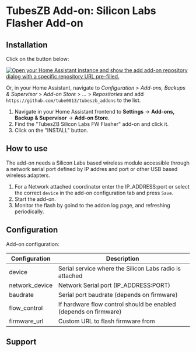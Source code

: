# TubesZB Add-on: Silicon Labs Flasher Add-on

## Installation

Click on the button below:

[![Open your Home Assistant instance and show the add add-on repository dialog with a specific repository URL pre-filled.](https://my.home-assistant.io/badges/supervisor_add_addon_repository.svg)](https://my.home-assistant.io/redirect/supervisor_add_addon_repository/?repository_url=https%3A%2F%2Fgithub.com%2Ftube0013%2Ftubeszb_addons)

Or, in your Home Assistant, navigate to _Configuration_ > _Add-ons, Backups & Supervisor_ > _Add-on Store_ > _..._ > _Repositories_ and add `https://github.com/tube0013/tubeszb_addons` to the list.

1. Navigate in your Home Assistant frontend to **Settings** -> **Add-ons, Backup & Supervisor** -> **Add-on Store**.
2. Find the "TubesZB Silicon Labs FW Flasher" add-on and click it.
3. Click on the "INSTALL" button.

## How to use

The add-on needs a Silicon Labs based wireless module accessible through a network
serial port defined by IP addres and port or other USB based wireless adapters.

1. For a Network attached coordinator enter the IP_ADDRESS:port or 
   select the correct `device` in the add-on configuration tab and press `Save`.
2. Start the add-on.
3. Monitor the flash by goind to the addon log page, and refreshing periodically.

## Configuration

Add-on configuration:

| Configuration      | Description                                            |
|--------------------|--------------------------------------------------------|
| device             | Serial service where the Silicon Labs radio is attached |
| network_device     | Network Serial port (IP_ADDRESS:PORT)   
| baudrate           | Serial port baudrate (depends on firmware)   |
| flow_control       | If hardware flow control should be enabled (depends on firmware) |
| firmware_url       | Custom URL to flash firmware from                      |

## Support


